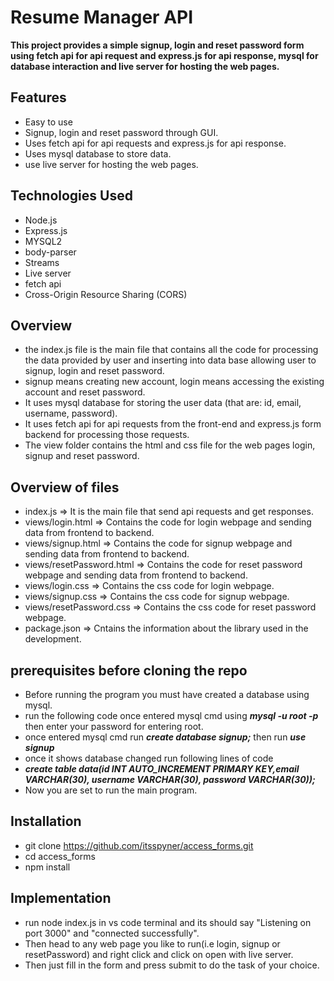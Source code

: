 # Resume Manager API
**This project provides a simple signup, login and reset password form using fetch api for api request and express.js for api response, 
mysql for database interaction and live server for hosting the web pages.**

## Features
- Easy to use 
- Signup, login and reset password through GUI.
- Uses fetch api for api requests and express.js for api response.
- Uses mysql database to store data.
- use live server for hosting the web pages.

## Technologies Used
- Node.js
- Express.js
- MYSQL2
- body-parser
- Streams
- Live server
- fetch api
- Cross-Origin Resource Sharing (CORS)

## Overview
- the index.js file is the main file that contains all the code for processing the data provided by user and inserting into data base allowing user to signup, login and reset password.
- signup means creating new account, login means accessing the existing account and reset password.
- It uses mysql database for storing the user data (that are: id, email, username, password).
- It uses fetch api for api requests from the front-end and express.js form backend for processing those requests.
- The view folder contains the html and css file for the web pages login, signup and reset password.

## Overview of files
- index.js => It is the main file that send api requests and get responses.
- views/login.html => Contains the code for login webpage and sending data from frontend to backend.
- views/signup.html => Contains the code for signup webpage and sending data from frontend to backend.
- views/resetPassword.html => Contains the code for reset password webpage and sending data from frontend to backend.
- views/login.css => Contains the css code for login webpage.
- views/signup.css => Contains the css code for signup webpage.
- views/resetPassword.css => Contains the css code for reset password webpage.
- package.json => Cntains the information about the library used in the development.

## prerequisites before cloning the repo
- Before running the program you must have created a database using mysql.
- run the following code once entered mysql cmd using **_mysql -u root -p_** then enter your password for entering root.
- once entered mysql cmd run **_create database signup;_** then run **_use signup_**
- once it shows database changed run following lines of code
- **_create table data(id INT AUTO_INCREMENT PRIMARY KEY,email VARCHAR(30), username VARCHAR(30), password VARCHAR(30));_**
- Now you are set to run the main program.

## Installation
- git clone https://github.com/itsspyner/access_forms.git
- cd access_forms
- npm install

## Implementation
- run node index.js in vs code terminal and its should say "Listening on port 3000" and "connected successfully".
- Then head to any web page you like to run(i.e login, signup or resetPassword) and right click and click on open with live server.
- Then just fill in the form and press submit to do the task of your choice.
